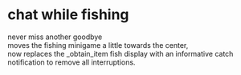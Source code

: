 # chat while fishing  
never miss another goodbye  
moves the fishing minigame a little towards the center,  
now replaces the _obtain_item fish display with an informative catch notification to remove all interruptions.